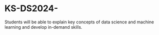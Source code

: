 # KS-DS2024-
Students will be able to explain key concepts of data science and machine learning and develop in-demand skills.
